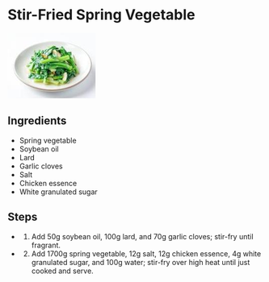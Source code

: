 # Stir-Fried Spring Vegetable

![Stir-Fried Spring Vegetable](../../images/%E6%B8%85%E7%82%92%E6%98%A5%E8%8F%9C.jpg)


## Ingredients

- Spring vegetable
- Soybean oil
- Lard
- Garlic cloves
- Salt
- Chicken essence
- White granulated sugar

## Steps
- 1. Add 50g soybean oil, 100g lard, and 70g garlic cloves; stir-fry until fragrant.
- 2. Add 1700g spring vegetable, 12g salt, 12g chicken essence, 4g white granulated sugar, and 100g water; stir-fry over high heat until just cooked and serve.